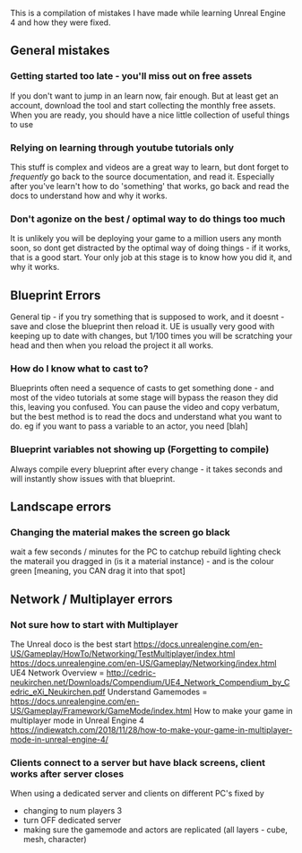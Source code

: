 This is a compilation of mistakes I have made while learning Unreal Engine 4 and how they were fixed.

## General mistakes

### Getting started too late - you'll miss out on free assets

If you don't want to jump in an learn now, fair enough. But at least get an account, download the tool and start collecting the monthly free assets. When you are ready, you should have a nice little collection of useful things to use

### Relying on learning through youtube tutorials only

This stuff is complex and videos are a great way to learn, but dont forget to *frequently* go back to the source documentation, and read it. Especially after you've learn't how to do 'something' that works, go back and read the docs to understand how and why it works. 

### Don't agonize on the best / optimal way to do things too much

It is unlikely you will be deploying your game to a million users any month soon, so dont get distracted by the optimal way of doing things - if it works, that is a good start. Your only job at this stage is to know how you did it, and why it works.

## Blueprint Errors
General tip - if you try something that is supposed to work, and it doesnt - save and close the blueprint then reload it. UE is usually very good with keeping up to date with changes, but 1/100 times you will be scratching your head and then when you reload the project it all works.

### How do I know what to cast to? 

Blueprints often need a sequence of casts to get something done - and most of the video tutorials at some stage will bypass the reason they did this, leaving you confused.  You can pause the video and copy verbatum, but the best method is to read the docs and understand what you want to do. eg if you want to pass a variable to an actor, you need [blah]

### Blueprint variables not showing up (Forgetting to compile)

Always compile every blueprint after every change - it takes seconds and will instantly show issues with that blueprint. 


## Landscape errors

### Changing the material makes the screen go black

wait a few seconds / minutes for the PC to catchup
rebuild lighting
check the materail you dragged in (is it a material instance) - and is the colour green [meaning, you CAN drag it into that spot]


## Network / Multiplayer errors

### Not sure how to start with Multiplayer

The Unreal doco is the best start
https://docs.unrealengine.com/en-US/Gameplay/HowTo/Networking/TestMultiplayer/index.html
https://docs.unrealengine.com/en-US/Gameplay/Networking/index.html
UE4 Network Overview = http://cedric-neukirchen.net/Downloads/Compendium/UE4_Network_Compendium_by_Cedric_eXi_Neukirchen.pdf
Understand Gamemodes = https://docs.unrealengine.com/en-US/Gameplay/Framework/GameMode/index.html
How to make your game in multiplayer mode in Unreal Engine 4 https://indiewatch.com/2018/11/28/how-to-make-your-game-in-multiplayer-mode-in-unreal-engine-4/

### Clients connect to a server but have black screens, client works after server closes
When using a dedicated server and clients on different PC's
fixed by
- changing to num players 3
- turn OFF dedicated server
- making sure the gamemode and actors are replicated (all layers - cube, mesh, character)
